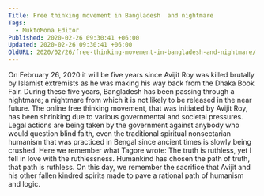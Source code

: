 ```yaml
---
Title: Free thinking movement in Bangladesh  and nightmare
Tags:
  - MuktoMona Editor
Published: 2020-02-26 09:30:41 +06:00
Updated: 2020-02-26 09:30:41 +06:00
OldURL: 2020/02/26/free-thinking-movement-in-bangladesh-and-nightmare/
---
```


On February 26, 2020 it will be five years since Avijit Roy was killed brutally by Islamist extremists as he was making his way back from the Dhaka Book Fair. During these five years, Bangladesh has been passing through a nightmare; a nightmare from which it is not likely to be released in the near future. The online free thinking movement, that was initiated by Avijit Roy, has been shrinking due to various governmental and societal pressures. Legal actions are being taken by the government against anybody who would question blind faith, even the traditional spiritual nonsectarian humanism that was practiced in Bengal since ancient times is slowly being crushed. Here we remember what Tagore wrote: The truth is ruthless, yet I fell in love with the ruthlessness. Humankind has chosen the path of truth, that path is ruthless. On this day, we remember the sacrifice that Avijit and his other fallen kindred spirits made to pave a rational path of humanism and logic.
